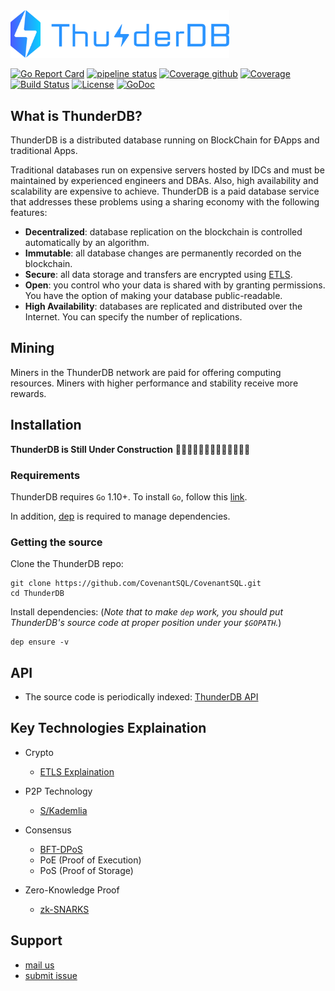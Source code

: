 <img src="logo/logo_blue.png" width=350>

[![Go Report Card](https://goreportcard.com/badge/github.com/CovenantSQL/CovenantSQL?style=flat-square)](https://goreportcard.com/report/github.com/CovenantSQL/CovenantSQL)
[![pipeline status](https://github.com/CovenantSQL/CovenantSQL/badges/develop/pipeline.svg)](https://github.com/CovenantSQL/CovenantSQL/commits/develop)
[![Coverage github](https://github.com/CovenantSQL/CovenantSQL/badges/develop/coverage.svg)](https://github.com/CovenantSQL/CovenantSQL/commits/develop)
[![Coverage](https://codecov.io/gl/CovenantSQL/CovenantSQL/branch/develop/graph/badge.svg)](https://codecov.io/gl/CovenantSQL/CovenantSQL)
[![Build Status](https://travis-ci.org/CovenantSQL/CovenantSQL.png?branch=develop)](https://travis-ci.org/CovenantSQL/CovenantSQL)
[![License](https://img.shields.io/badge/License-Apache%202.0-blue.svg)](https://opensource.org/licenses/Apache-2.0)
[![GoDoc](https://img.shields.io/badge/godoc-reference-blue.svg)](https://godoc.org/github.com/CovenantSQL/CovenantSQL)

## What is ThunderDB?

ThunderDB is a distributed database running on BlockChain for ĐApps and traditional Apps. 

Traditional databases run on expensive servers hosted
by IDCs and must be maintained by experienced engineers and DBAs. Also, high availability and scalability are expensive to achieve. ThunderDB is a paid database service that addresses these problems using a sharing economy with the following features:

- **Decentralized**: database replication on the blockchain is controlled automatically by an algorithm.
- **Immutable**: all database changes are permanently recorded on the blockchain.
- **Secure**: all data storage and transfers are encrypted using [ETLS]((https://github.com/thunderdb/research/wiki/ETLS(Enhanced-Transport-Layer-Security))).
- **Open**: you control who your data is shared with by granting permissions. You have the option of making your database public-readable.
- **High Availability**: databases are replicated and distributed over the Internet. You can specify the number of replications.

## Mining

Miners in the ThunderDB network are paid for offering computing resources. Miners with higher performance and stability receive more rewards.

## Installation

**ThunderDB is Still Under Construction**
🚧🚧🚧🚧👷👷👷👷👷🚧🚧🚧🚧


### Requirements

ThunderDB requires `Go` 1.10+. To install `Go`, follow this [link](https://golang.org/doc/install). 

In addition, [dep](https://github.com/golang/dep) is required to manage dependencies. 

### Getting the source

Clone the ThunderDB repo:

```
git clone https://github.com/CovenantSQL/CovenantSQL.git
cd ThunderDB
```

Install dependencies:
(*Note that to make `dep` work, you should put ThunderDB's source code at proper position under your `$GOPATH`.*)

```
dep ensure -v
```

## API
- The source code is periodically indexed: [ThunderDB API](https://godoc.org/github.com/CovenantSQL/CovenantSQL)

## Key Technologies Explaination

- Crypto
  - [ETLS Explaination](https://github.com/thunderdb/research/wiki/ETLS(Enhanced-Transport-Layer-Security))

- P2P Technology
  - [S/Kademlia](https://github.com/thunderdb/research/wiki/Secure-Kademlia)

- Consensus
  - [BFT-DPoS](https://github.com/thunderdb/research/wiki/BFT-DPoS)
  - PoE (Proof of Execution)
  - PoS (Proof of Storage)

- Zero-Knowledge Proof
  - [zk-SNARKS](https://github.com/thunderdb/research/wiki/zk-SNARKS)


## Support

- [mail us](mailto:webmaster@thunderdb.io)
- [submit issue](https://github.com/CovenantSQL/CovenantSQL/issues/new)



